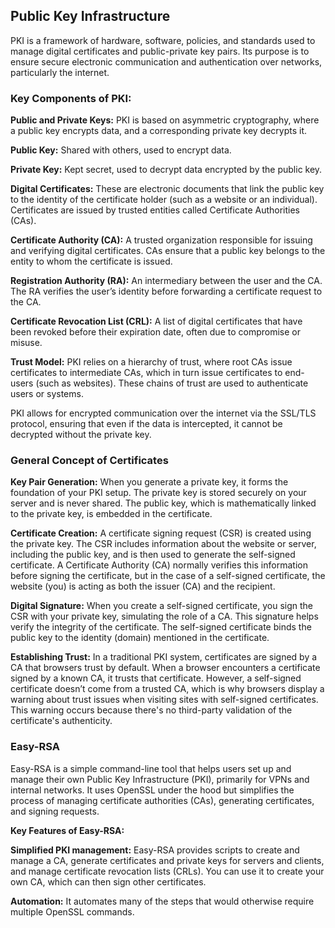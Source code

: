 ## **Public Key Infrastructure**
PKI is a framework of hardware, software, policies, and standards used to manage digital certificates and public-private key pairs. Its purpose is to ensure secure electronic communication and authentication over networks, particularly the internet.
### Key Components of PKI:
**Public and Private Keys:** PKI is based on asymmetric cryptography, where a public key encrypts data, and a corresponding private key decrypts it.

**Public Key:** Shared with others, used to encrypt data.

**Private Key:** Kept secret, used to decrypt data encrypted by the public key.

**Digital Certificates:** These are electronic documents that link the public key to the identity of the certificate holder (such as a website or an individual). Certificates are issued by trusted entities called Certificate Authorities (CAs).

**Certificate Authority (CA):** A trusted organization responsible for issuing and verifying digital certificates. CAs ensure that a public key belongs to the entity to whom the certificate is issued.

**Registration Authority (RA):** An intermediary between the user and the CA. The RA verifies the user’s identity before forwarding a certificate request to the CA.

**Certificate Revocation List (CRL):** A list of digital certificates that have been revoked before their expiration date, often due to compromise or misuse.

**Trust Model:** PKI relies on a hierarchy of trust, where root CAs issue certificates to intermediate CAs, which in turn issue certificates to end-users (such as websites). These chains of trust are used to authenticate users or systems.

PKI allows for encrypted communication over the internet via the SSL/TLS protocol, ensuring that even if the data is intercepted, it cannot be decrypted without the private key.

### General Concept of Certificates

**Key Pair Generation:**
When you generate a private key, it forms the foundation of your PKI setup.
The private key is stored securely on your server and is never shared.
The public key, which is mathematically linked to the private key, is embedded in the certificate.

**Certificate Creation:**
A certificate signing request (CSR) is created using the private key. The CSR includes information about the website or server, including the public key, and is then used to generate the self-signed certificate.
A Certificate Authority (CA) normally verifies this information before signing the certificate, but in the case of a self-signed certificate, the website (you) is acting as both the issuer (CA) and the recipient.

**Digital Signature:**
When you create a self-signed certificate, you sign the CSR with your private key, simulating the role of a CA. This signature helps verify the integrity of the certificate.
The self-signed certificate binds the public key to the identity (domain) mentioned in the certificate.

**Establishing Trust:**
In a traditional PKI system, certificates are signed by a CA that browsers trust by default. When a browser encounters a certificate signed by a known CA, it trusts that certificate.
However, a self-signed certificate doesn’t come from a trusted CA, which is why browsers display a warning about trust issues when visiting sites with self-signed certificates. This warning occurs because there's no third-party validation of the certificate's authenticity.

### **Easy-RSA**
Easy-RSA is a simple command-line tool that helps users set up and manage their own Public Key Infrastructure (PKI), primarily for VPNs and internal networks. It uses OpenSSL under the hood but simplifies the process of managing certificate authorities (CAs), generating certificates, and signing requests.

**Key Features of Easy-RSA:**

**Simplified PKI management:** Easy-RSA provides scripts to create and manage a CA, generate certificates and private keys for servers and clients, and manage certificate revocation lists (CRLs). You can use it to create your own CA, which can then sign other certificates.

**Automation:** It automates many of the steps that would otherwise require multiple OpenSSL commands.
